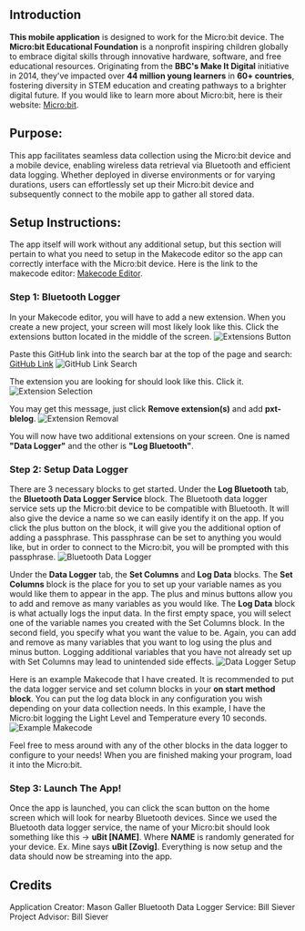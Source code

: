 ## **Introduction**
**This mobile application** is designed to work for the Micro:bit device. The **Micro:bit Educational Foundation** is a nonprofit inspiring children globally to embrace digital skills through innovative hardware, software, and free educational resources. Originating from the **BBC's Make It Digital** initiative in 2014, they've impacted over **44 million young learners** in **60+ countries**, fostering diversity in STEM education and creating pathways to a brighter digital future. If you would like to learn more about Micro:bit, here is their website: [Micro:bit](https://microbit.org).

## **Purpose**:
This app facilitates seamless data collection using the Micro:bit device and a mobile device, enabling wireless data retrieval via Bluetooth and efficient data logging. Whether deployed in diverse environments or for varying durations, users can effortlessly set up their Micro:bit device and subsequently connect to the mobile app to gather all stored data.

## **Setup Instructions**:
The app itself will work without any additional setup, but this section will pertain to what you need to setup in the Makecode editor so the app can correctly interface with the Micro:bit device. Here is the link to the makecode editor: [Makecode Editor](https://makecode.microbit.org/#).

### **Step 1: Bluetooth Logger**
In your Makecode editor, you will have to add a new extension. 
When you create a new project, your screen will most likely look like this. Click the extensions button located in the middle of the screen. 
![Extensions Button](https://github.com/masongaller/IndependentStudy/assets/89870162/d538c34e-a725-44c3-a62a-275d9f2d205c)

Paste this GitHub link into the search bar at the top of the page and search: [GitHub Link](https://github.com/bsiever/pxt-blelog)
![GitHub Link Search](https://github.com/masongaller/IndependentStudy/assets/89870162/591752bf-1c22-4c1e-a980-5fb4e07abe5f)

The extension you are looking for should look like this. Click it.
![Extension Selection](https://github.com/masongaller/IndependentStudy/assets/89870162/88852758-a9b4-4fc9-b986-6eba481baa4f)

You may get this message, just click **Remove extension(s)** and add **pxt-blelog**.
![Extension Removal](https://github.com/masongaller/IndependentStudy/assets/89870162/e5c179db-bbfd-4465-9180-c9489196f27c)

You will now have two additional extensions on your screen. One is named **"Data Logger"** and the other is **"Log Bluetooth"**.

### **Step 2: Setup Data Logger**
There are 3 necessary blocks to get started.
Under the **Log Bluetooth** tab, the **Bluetooth Data Logger Service** block. The Bluetooth data logger service sets up the Micro:bit device to be compatible with Bluetooth. It will also give the device a name so we can easily identify it on the app. If you click the plus button on the block, it will give you the additional option of adding a passphrase. This passphrase can be set to anything you would like, but in order to connect to the Micro:bit, you will be prompted with this passphrase.
![Bluetooth Data Logger](https://github.com/masongaller/IndependentStudy/assets/89870162/7ac778c8-3d7b-4a4c-80cd-0e319111b1a2)

Under the **Data Logger** tab, the **Set Columns** and **Log Data** blocks. 
The **Set Columns** block is the place for you to set up your variable names as you would like them to appear in the app. The plus and minus buttons allow you to add and remove as many variables as you would like. 
The **Log Data** block is what actually logs the input data. In the first empty space, you will select one of the variable names you created with the Set Columns block. In the second field, you specify what you want the value to be. Again, you can add and remove as many variables that you want to log using the plus and minus button. Logging additional variables that you have not already set up with Set Columns may lead to unintended side effects.
![Data Logger Setup](https://github.com/masongaller/IndependentStudy/assets/89870162/a68df163-5af1-4d29-81e5-16f4aa2f7c18)

Here is an example Makecode that I have created. It is recommended to put the data logger service and set column blocks in your **on start method block**. You can put the log data block in any configuration you wish depending on your data collection needs. In this example, I have the Micro:bit logging the Light Level and Temperature every 10 seconds.
![Example Makecode](https://github.com/masongaller/IndependentStudy/assets/89870162/e9af77dd-fe5e-483a-9e4c-3636c87143ed)

Feel free to mess around with any of the other blocks in the data logger to configure to your needs! When you are finished making your program, load it into the Micro:bit.

### **Step 3: Launch The App!**
Once the app is launched, you can click the scan button on the home screen which will look for nearby Bluetooth devices. Since we used the Bluetooth data logger service, the name of your Micro:bit should look something like this -> **uBit [NAME]**. Where **NAME** is randomly generated for your device. Ex. Mine says **uBit [Zovig]**. Everything is now setup and the data should now be streaming into the app.

## **Credits**
Application Creator: Mason Galler
Bluetooth Data Logger Service: Bill Siever
Project Advisor: Bill Siever

